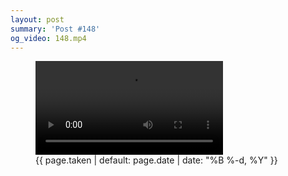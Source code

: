 ```yaml
---
layout: post
summary: 'Post #148'
og_video: 148.mp4
---
```


<figure class="post">
 <video controls="" src="{{ site.assets_url }}/148.mp4">
 </video>
 <figcaption>
  <time>
   {{ page.taken | default: page.date | date: "%B %-d, %Y" }}
  </time>
 </figcaption>
</figure>
